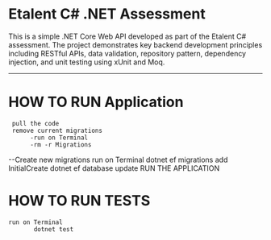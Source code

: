 # Etalent C# .NET Assessment

This is a simple .NET Core Web API developed as part of the Etalent C# assessment. The project demonstrates key backend development principles including RESTful APIs, data validation, repository pattern, dependency injection, and unit testing using xUnit and Moq.

---
# HOW TO RUN Application
     pull the code
     remove current migrations 
          -run on Terminal 
          -rm -r Migrations
--Create new migrations
    run on Terminal 
           dotnet ef migrations add InitialCreate
           dotnet ef database update
RUN THE APPLICATION

# HOW TO RUN TESTS
    run on Terminal 
           dotnet test


